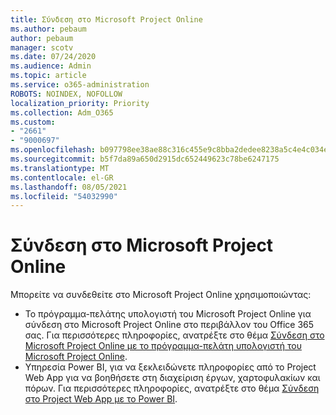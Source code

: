 ```yaml
---
title: Σύνδεση στο Microsoft Project Online
ms.author: pebaum
author: pebaum
manager: scotv
ms.date: 07/24/2020
ms.audience: Admin
ms.topic: article
ms.service: o365-administration
ROBOTS: NOINDEX, NOFOLLOW
localization_priority: Priority
ms.collection: Adm_O365
ms.custom:
- "2661"
- "9000697"
ms.openlocfilehash: b097798ee38ae88c316c455e9c8bba2dedee8238a5c4e4c034ecfc9cdc17f72e
ms.sourcegitcommit: b5f7da89a650d2915dc652449623c78be6247175
ms.translationtype: MT
ms.contentlocale: el-GR
ms.lasthandoff: 08/05/2021
ms.locfileid: "54032990"
---
```

# <a name="connect-to-project-online"></a>Σύνδεση στο Microsoft Project Online

Μπορείτε να συνδεθείτε στο Microsoft Project Online χρησιμοποιώντας:

- Το πρόγραμμα-πελάτης υπολογιστή του Microsoft Project Online για σύνδεση στο Microsoft Project Online στο περιβάλλον του Office 365 σας. Για περισσότερες πληροφορίες, ανατρέξτε στο θέμα [Σύνδεση στο Microsoft Project Online με το πρόγραμμα-πελάτη υπολογιστή του Microsoft Project Online](https://docs.microsoft.com/projectonline/connect-to-project-online-with-the-project-online-desktop-client).  
- Υπηρεσία Power BI, για να ξεκλειδώνετε πληροφορίες από το Project Web App για να βοηθήσετε στη διαχείριση έργων, χαρτοφυλακίων και πόρων. Για περισσότερες πληροφορίες, ανατρέξτε στο θέμα [Σύνδεση στο Project Web App με το Power BI](https://docs.microsoft.com/power-bi/connect-data/service-connect-to-project-online).  